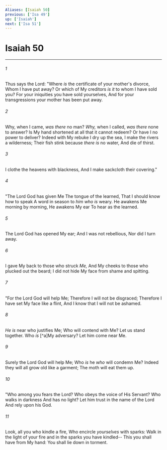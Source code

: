 ```yaml
---
Aliases: [Isaiah 50]
previous: ['Isa 49']
up: ['Isaiah']
next: ['Isa 51']
---
```

# Isaiah 50

***


###### 1 
Thus says the Lord: "Where _is_ the certificate of your mother's divorce, Whom I have put away? Or which of My creditors _is it_ to whom I have sold you? For your iniquities you have sold yourselves, And for your transgressions your mother has been put away. 

###### 2 
Why, when I came, _was there_ no man? _Why,_ when I called, _was there_ none to answer? Is My hand shortened at all that it cannot redeem? Or have I no power to deliver? Indeed with My rebuke I dry up the sea, I make the rivers a wilderness; Their fish stink because _there is_ no water, And die of thirst. 

###### 3 
I clothe the heavens with blackness, And I make sackcloth their covering." 

###### 4 
"The Lord God has given Me The tongue of the learned, That I should know how to speak A word in season to _him who is_ weary. He awakens Me morning by morning, He awakens My ear To hear as the learned. 

###### 5 
The Lord God has opened My ear; And I was not rebellious, Nor did I turn away. 

###### 6 
I gave My back to those who struck _Me,_ And My cheeks to those who plucked out the beard; I did not hide My face from shame and spitting. 

###### 7 
"For the Lord God will help Me; Therefore I will not be disgraced; Therefore I have set My face like a flint, And I know that I will not be ashamed. 

###### 8 
_He is_ near who justifies Me; Who will contend with Me? Let us stand together. Who _is_ [^a]My adversary? Let him come near Me. 

###### 9 
Surely the Lord God will help Me; Who _is_ he _who_ will condemn Me? Indeed they will all grow old like a garment; The moth will eat them up. 

###### 10 
"Who among you fears the Lord? Who obeys the voice of His Servant? Who walks in darkness And has no light? Let him trust in the name of the Lord And rely upon his God. 

###### 11 
Look, all you who kindle a fire, Who encircle _yourselves_ with sparks: Walk in the light of your fire and in the sparks you have kindled-- This you shall have from My hand: You shall lie down in torment.
